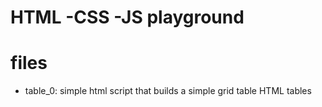 # HTML -CSS -JS playground

# files

- table_0: simple html script that builds a simple grid table HTML tables
